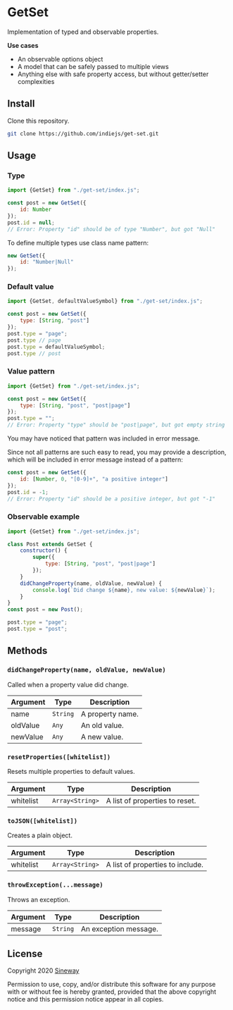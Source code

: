 # GetSet

Implementation of typed and observable properties.

**Use cases**
- An observable options object
- A model that can be safely passed to multiple views
- Anything else with safe property access, but without getter/setter complexities

## Install

Clone this repository.

```sh
git clone https://github.com/indiejs/get-set.git
```

## Usage

### Type

```js
import {GetSet} from "./get-set/index.js";

const post = new GetSet({
    id: Number
});
post.id = null;
// Error: Property "id" should be of type "Number", but got "Null"
```

To define multiple types use class name pattern:

```js
new GetSet({
    id: "Number|Null"
});
```

### Default value

```js
import {GetSet, defaultValueSymbol} from "./get-set/index.js";

const post = new GetSet({
    type: [String, "post"]
});
post.type = "page";
post.type // page
post.type = defaultValueSymbol;
post.type // post
```

### Value pattern

```js
import {GetSet} from "./get-set/index.js";

const post = new GetSet({
    type: [String, "post", "post|page"]
});
post.type = "";
// Error: Property "type" should be "post|page", but got empty string

```
You may have noticed that pattern was included in error message.

Since not all patterns are such easy to read, you may provide a description, which will be included in error message instead of a pattern:

```js
const post = new GetSet({
    id: [Number, 0, "[0-9]+", "a positive integer"]
});
post.id = -1;
// Error: Property "id" should be a positive integer, but got "-1"
```

### Observable example

```js
import {GetSet} from "./get-set/index.js";

class Post extends GetSet {
    constructor() {
        super({
            type: [String, "post", "post|page"]
        });
    }
    didChangeProperty(name, oldValue, newValue) {
        console.log(`Did change ${name}, new value: ${newValue}`);
    }
}
const post = new Post();

post.type = "page";
post.type = "post";
```

## Methods

### `didChangeProperty(name, oldValue, newValue)`

Called when a property value did change.

Argument  | Type             | Description
----------|------------------|-----------------
name      | `String`         | A property name.
oldValue  | `Any`            | An old value.
newValue  | `Any`            | A new value.

### `resetProperties([whitelist])`

Resets multiple properties to default values.

Argument  | Type             | Description
----------|------------------|-----------------
whitelist | `Array<String>`  | A list of properties to reset.

### `toJSON([whitelist])`

Creates a plain object.

Argument  | Type             | Description
----------|------------------|-----------------
whitelist | `Array<String>`  | A list of properties to include.

### `throwException(...message)`

Throws an exception.

Argument  | Type             | Description
----------|------------------|-----------------
message   | `String`         | An exception message.

## License

Copyright 2020 [Sineway](https://github.com/sineway)

Permission to use, copy, and/or distribute this software for any purpose
with or without fee is hereby granted, provided that the above copyright notice
and this permission notice appear in all copies.
